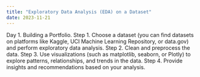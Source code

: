 ```yaml
---
title: "Exploratory Data Analysis (EDA) on a Dataset"
date: 2023-11-21
---
```

Day 1. Building a Portfolio. 
            Step 1. Choose a dataset (you can find datasets on platforms like Kaggle, UCI Machine Learning Repository, or data.gov) and perform exploratory data analysis.
            Step 2. Clean and preprocess the data.
            Step 3. Use visualizations (such as matplotlib, seaborn, or Plotly) to explore patterns, relationships, and trends in the data.
            Step 4. Provide insights and recommendations based on your analysis.
